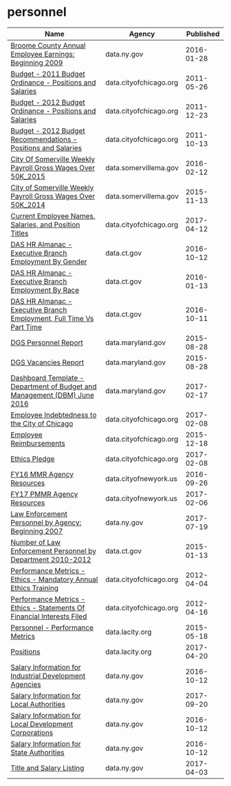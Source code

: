 # personnel

Name | Agency | Published
---- | ---- | ---------
[Broome County Annual Employee Earnings: Beginning 2009](../datasets/jie5-3b37.md) | data.ny.gov | 2016-01-28
[Budget - 2011 Budget Ordinance - Positions and Salaries](../datasets/g398-fhbm.md) | data.cityofchicago.org | 2011-05-26
[Budget - 2012 Budget Ordinance - Positions and Salaries](../datasets/4n2t-us8h.md) | data.cityofchicago.org | 2011-12-23
[Budget - 2012 Budget Recommendations - Positions and Salaries](../datasets/rdd7-bjqm.md) | data.cityofchicago.org | 2011-10-13
[City Of Somerville Weekly Payroll Gross Wages Over 50K_2015](../datasets/gby8-rz93.md) | data.somervillema.gov | 2016-02-12
[City of Somerville Weekly Payroll Gross Wages Over 50K_2014](../datasets/vkbx-ipkd.md) | data.somervillema.gov | 2015-11-13
[Current Employee Names, Salaries, and Position Titles](../datasets/xzkq-xp2w.md) | data.cityofchicago.org | 2017-04-12
[DAS HR Almanac - Executive Branch Employment By Gender](../datasets/pnyc-hkib.md) | data.ct.gov | 2016-10-12
[DAS HR Almanac - Executive Branch Employment By Race](../datasets/qm34-pq7e.md) | data.ct.gov | 2016-01-13
[DAS HR Almanac - Executive Branch Employment, Full Time Vs Part Time](../datasets/uwvi-pra7.md) | data.ct.gov | 2016-10-11
[DGS Personnel Report](../datasets/pz8k-gpmz.md) | data.maryland.gov | 2015-08-28
[DGS Vacancies Report](../datasets/etc5-t8zj.md) | data.maryland.gov | 2015-08-28
[Dashboard Template - Department of Budget and Management (DBM) June 2016](../datasets/r6ug-dr3g.md) | data.maryland.gov | 2017-02-17
[Employee Indebtedness to the City of Chicago](../datasets/pasx-mnuv.md) | data.cityofchicago.org | 2017-02-08
[Employee Reimbursements](../datasets/g5h3-jkgt.md) | data.cityofchicago.org | 2015-12-18
[Ethics Pledge](../datasets/9wf2-y3bn.md) | data.cityofchicago.org | 2017-02-08
[FY16 MMR Agency Resources](../datasets/5c95-uqu5.md) | data.cityofnewyork.us | 2016-09-26
[FY17 PMMR Agency Resources](../datasets/aagv-t6fa.md) | data.cityofnewyork.us | 2017-02-06
[Law Enforcement Personnel by Agency: Beginning 2007](../datasets/khn9-hhpq.md) | data.ny.gov | 2017-07-19
[Number of Law Enforcement Personnel by Department 2010-2012](../datasets/pkrg-nvca.md) | data.ct.gov | 2015-01-13
[Performance Metrics - Ethics - Mandatory Annual Ethics Training](../datasets/u2nq-s7gg.md) | data.cityofchicago.org | 2012-04-04
[Performance Metrics - Ethics - Statements Of Financial Interests Filed](../datasets/xx5x-8bka.md) | data.cityofchicago.org | 2012-04-16
[Personnel - Performance Metrics](../datasets/bjf9-aept.md) | data.lacity.org | 2015-05-18
[Positions](../datasets/46qe-t7np.md) | data.lacity.org | 2017-04-20
[Salary Information for Industrial Development Agencies](../datasets/9yx9-29p4.md) | data.ny.gov | 2016-10-12
[Salary Information for Local Authorities](../datasets/fx93-cifz.md) | data.ny.gov | 2017-09-20
[Salary Information for Local Development Corporations](../datasets/wryv-rizw.md) | data.ny.gov | 2016-10-12
[Salary Information for State Authorities](../datasets/unag-2p27.md) | data.ny.gov | 2016-10-12
[Title and Salary Listing](../datasets/t3vp-5tka.md) | data.ny.gov | 2017-04-03

